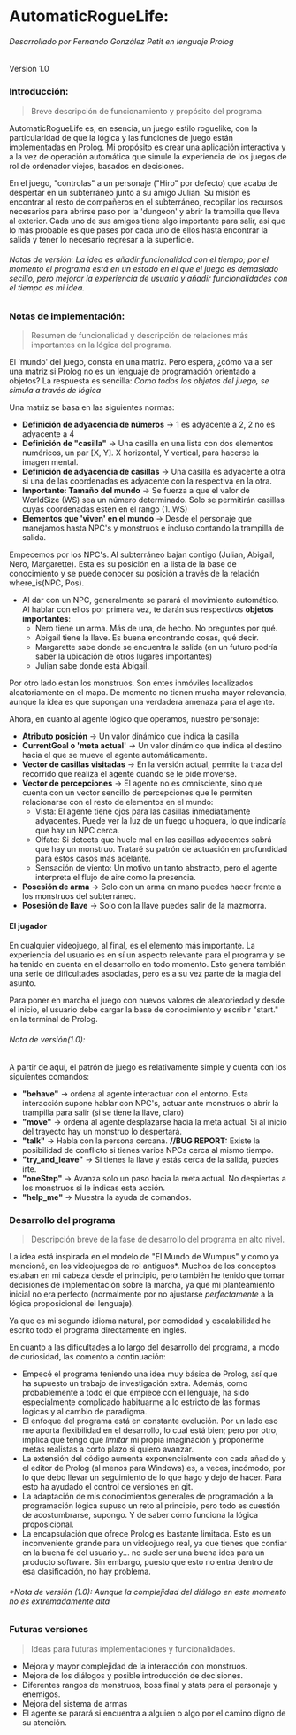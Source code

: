 # AutomaticRogueLife: 
###### Desarrollado por Fernando González Petit en lenguaje Prolog
  Version 1.0

### Introducción: 
> Breve descripción de funcionamiento y propósito del programa

AutomaticRogueLife es, en esencia, un juego estilo roguelike, con la particularidad de que la lógica y las funciones de juego están implementadas en Prolog. Mi propósito es crear una aplicación interactiva y a la vez de operación automática que simule la experiencia de los juegos de rol de ordenador viejos, basados en decisiones.

En el juego, "controlas" a un personaje ("Hiro" por defecto) que acaba de despertar en un subterráneo junto a su amigo Julian. Su misión es encontrar al resto de compañeros en el subterráneo, recopilar los recursos necesarios para abrirse paso por la 'dungeon' y abrir la trampilla que lleva al exterior. Cada uno de sus amigos tiene algo importante para salir, así que lo más probable es que pases por cada uno de ellos hasta encontrar la salida y tener lo necesario regresar a la superficie.

###### Notas de versión: La idea es añadir funcionalidad con el tiempo; por el momento el programa está en un estado en el que el juego es demasiado secillo, pero mejorar la experiencia de usuario y añadir funcionalidades con el tiempo es mi idea.

### Notas de implementación:
> Resumen de funcionalidad y descripción de relaciones más importantes en la lógica del programa.

El 'mundo' del juego, consta en una matriz. Pero espera, ¿cómo va a ser una matriz si Prolog no es un lenguaje de programación orientado a objetos? La respuesta es sencilla: *Como todos los objetos del juego, se simula a través de lógica*

Una matriz se basa en las siguientes normas:
  - **Definición de adyacencia de números** -> 1 es adyacente a 2, 2 no es adyacente a 4
  - **Definición de "casilla"** -> Una casilla en una lista con dos elementos numéricos, un par [X, Y]. X horizontal, Y vertical, para hacerse la imagen mental.
  - **Definición de adyacencia de casillas** -> Una casilla es adyacente a otra si una de las coordenadas es adyacente con la respectiva en la otra.
  - **Importante: Tamaño del mundo** -> Se fuerza a que el valor de WorldSize (WS) sea un número determinado. Solo se permitirán casillas cuyas coordenadas estén en el rango (1..WS)
  - **Elementos que 'viven' en el mundo** -> Desde el personaje que manejamos hasta NPC's y monstruos e incluso contando la trampilla de salida.
  
Empecemos por los NPC's. Al subterráneo bajan contigo (Julian, Abigail, Nero, Margarette). Esta es su posición en la lista de la base de conocimiento y se puede conocer su posición a través de la relación where_is(NPC, Pos). 
  - Al dar con un NPC, generalmente se parará el movimiento automático. Al hablar con ellos por primera vez, te darán sus respectivos **objetos importantes**: 
    + Nero tiene un arma. Más de una, de hecho. No preguntes por qué.
    + Abigail tiene la llave. Es buena encontrando cosas, qué decir.
    + Margarette sabe donde se encuentra la salida (en un futuro podría saber la ubicación de otros lugares importantes)
    + Julian sabe donde está Abigail.

Por otro lado están los monstruos. Son entes inmóviles localizados aleatoriamente en el mapa. De momento no tienen mucha mayor relevancia, aunque la idea es que supongan una verdadera amenaza para el agente.

Ahora, en cuanto al agente lógico que operamos, nuestro personaje:
  - **Atributo posición** -> Un valor dinámico que indica la casilla
  - **CurrentGoal o 'meta actual'** -> Un valor dinámico que indica el destino hacia el que se mueve el agente automáticamente.
  - **Vector de casillas visitadas** -> En la versión actual, permite la traza del recorrido que realiza el agente cuando se le pide moverse.
  - **Vector de percepciones** -> El agente no es omnisciente, sino que cuenta con un vector sencillo de percepciones que le permiten relacionarse con el resto de elementos en el mundo:
    + Vista: El agente tiene ojos para las casillas inmediatamente adyacentes. Puede ver la luz de un fuego u hoguera, lo que indicaría que hay un NPC cerca.
    + Olfato: Si detecta que huele mal en las casillas adyacentes sabrá que hay un monstruo. Trataré su patrón de actuación en profundidad para estos casos más adelante.
    + Sensación de viento: Un motivo un tanto abstracto, pero el agente interpreta el flujo de aire como la presencia.
  - **Posesión de arma** -> Solo con un arma en mano puedes hacer frente a los monstruos del subterráneo.
  - **Posesión de llave** -> Solo con la llave puedes salir de la mazmorra.

#### El jugador

En cualquier videojuego, al final, es el elemento más importante. La experiencia del usuario es en sí un aspecto relevante para el programa y se ha tenido en cuenta en el desarrollo en todo momento. Esto genera también una serie de dificultades asociadas, pero es a su vez parte de la magia del asunto.

Para poner en marcha el juego con nuevos valores de aleatoriedad y desde el inicio, el usuario debe cargar la base de conocimiento y escribir "start." en la terminal de Prolog. 

###### Nota de versión(1.0): 
A partir de aquí, el patrón de juego es relativamente simple y cuenta con los siguientes comandos:
  - **"behave"** -> ordena al agente interactuar con el entorno. Esta interacción supone hablar con NPC's, actuar ante monstruos o abrir la trampilla para salir (si se tiene la llave, claro)
  - **"move"** -> ordena al agente desplazarse hacia la meta actual. Si al inicio del trayecto hay un monstruo lo despertará.   
  - **"talk"** -> Habla con la persona cercana. **//BUG REPORT:** Existe la posibilidad de conflicto si tienes varios NPCs cerca al mismo tiempo.
  - **"try_and_leave"** -> Si tienes la llave y estás cerca de la salida, puedes irte.
  - **"oneStep"** -> Avanza solo un paso hacia la meta actual. No despiertas a los monstruos si le indicas esta acción.
  - **"help_me"** -> Muestra la ayuda de comandos.
  
  
### Desarrollo del programa
> Descripción breve de la fase de desarrollo del programa en alto nivel.

La idea está inspirada en el modelo de "El Mundo de Wumpus" y como ya mencioné, en los videojuegos de rol antiguos*. Muchos de los conceptos estaban en mi cabeza desde el principio, pero también he tenido que tomar decisiones de implementación sobre la marcha, ya que mi planteamiento inicial no era perfecto (normalmente por no ajustarse *perfectamente* a la lógica proposicional del lenguaje).

Ya que es mi segundo idioma natural, por comodidad y escalabilidad he escrito todo el programa directamente en inglés.

En cuanto a las dificultades a lo largo del desarrollo del programa, a modo de curiosidad, las comento a continuación:
  - Empecé el programa teniendo una idea muy básica de Prolog, así que ha supuesto un trabajo de investigación extra. Además, como probablemente a todo el que empiece con el lenguaje, ha sido especialmente complicado habituarme a lo estricto de las formas lógicas y al cambio de paradigma.
  - El enfoque del programa está en constante evolución. Por un lado eso me aporta flexibilidad en el desarrollo, lo cual está bien; pero por otro, implica que tengo que *limitar* mi propia imaginación y proponerme metas realistas a corto plazo si quiero avanzar. 
  - La extensión del código aumenta exponencialmente con cada añadido y el editor de Prolog (al menos para Windows) es, a veces, incómodo, por lo que debo llevar un seguimiento de lo que hago y dejo de hacer. Para esto ha ayudado el control de versiones en git.
  - La adaptación de mis conocimientos generales de programación a la programación lógica supuso un reto al principio, pero todo es cuestión de acostumbrarse, supongo. Y de saber cómo funciona la lógica proposicional.  
  - La encapsulación que ofrece Prolog es bastante limitada. Esto es un inconveniente grande para un videojuego real, ya que tienes que confiar en la buena fé del usuario y... no suele ser una buena idea para un producto software. Sin embargo, puesto que esto no entra dentro de esa clasificación, no hay problema. 
###### *Nota de versión (1.0): Aunque la complejidad del diálogo en este momento no es extremadamente alta  

### Futuras versiones
> Ideas para futuras implementaciones y funcionalidades.
  
  - Mejora y mayor complejidad de la interacción con monstruos.
  - Mejora de los diálogos y posible introducción de decisiones.
  - Diferentes rangos de monstruos, boss final y stats para el personaje y enemigos.
  - Mejora del sistema de armas
  - El agente se parará si encuentra a alguien o algo por el camino digno de su atención.   

